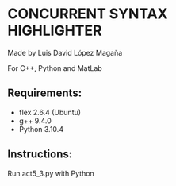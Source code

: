 # CONCURRENT SYNTAX HIGHLIGHTER

Made by Luis David López Magaña

For C++, Python and MatLab

## Requirements:

 - flex 2.6.4 (Ubuntu)
 - g++ 9.4.0
 - Python 3.10.4

## Instructions:

Run act5_3.py with Python